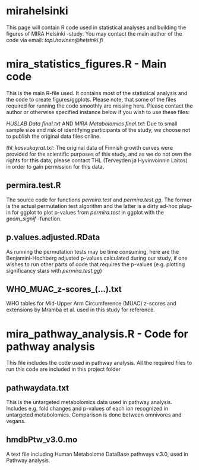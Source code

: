 # mirahelsinki

This page will contain R code used in statistical analyses and building the figures of MIRA Helsinki -study. You may contact the main author of the code via email: _topi.hovinen@helsinki.fi_

# mira_statistics_figures.R - Main code

This is the main R-file used. It contains most of the statistical analysis and the code to create figures/ggplots. Please note, that some of the files required for running the code smoothly are missing here. Please contact the author or otherwise specified instance below if you wish to use these files:

*HUSLAB Data final.txt* AND *MIRA Metabolomics final.txt*: Due to small sample size and risk of identifying participants of the study, we choose not to publish the original data files online.

*thl_kasvukayrat.txt*: The original data of Finnish growth curves were provided for the scientific purposes of this study, and as we do not own the rights for this data, please contact THL (Terveyden ja Hyvinvoinnin Laitos) in order to gain permission for this data.

## permira.test.R

The source code for functions *permira.test* and *permira.test.gg*. The former is the actual permutation test algorithm and the latter is a dirty ad-hoc plug-in for ggplot to plot p-values from *permira.test* in ggplot with the *geom_signif* -function.

## p.values.adjusted.RData

As running the permutation tests may be time consuming, here are the Benjamini-Hochberg adjusted p-values calculated during our study, if one wishes to run other parts of code that requires the p-values (e.g. plotting significancy stars with *permira.test.gg*)

## WHO_MUAC_z-scores_(...).txt

WHO tables for Mid-Upper Arm Circumference (MUAC) z-scores and extensions by Mramba et al. used in this study for reference.

# mira_pathway_analysis.R - Code for pathway analysis

This file includes the code used in pathway analysis. All the required files to run this code are included in this project folder

## pathwaydata.txt

This is the untargeted metabolomics data used in pathway analysis. Includes e.g. fold changes and p-values of each ion recognized in untargeted metabolomics. Comparison is done between omnivores and vegans.

## hmdbPtw_v3.0.mo

A text file including Human Metabolome DataBase pathways v.3.0, used in Pathway analysis.
